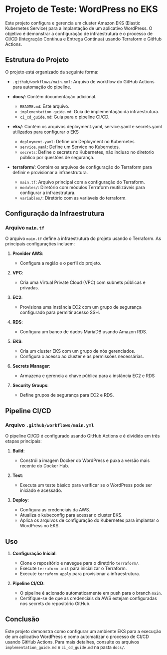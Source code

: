 # Projeto de Teste: WordPress no EKS

Este projeto configura e gerencia um cluster Amazon EKS (Elastic Kubernetes Service) para a implantação de um aplicativo WordPress. O objetivo é demonstrar a configuração de infraestrutura e o processo de CI/CD (Integração Contínua e Entrega Contínua) usando Terraform e GitHub Actions.

## Estrutura do Projeto

O projeto está organizado da seguinte forma:

- `.github/workflows/main.yml`: Arquivo de workflow do GitHub Actions para automação do pipeline.

- **docs/**: Contém documentação adicional.
  - `README.md`: Este arquivo.
  - `implementation_guide.md`: Guia de implementação da infraestrutura.
  - `ci_cd_guide.md`: Guia para o pipeline CI/CD.

- **eks/**: Contém os arquivos deployment.yaml, service.yaml e secrets.yaml utilizados para configurar o EKS
  - `deployment.yaml`: Define um Deployment no Kubernetes
  - `service.yaml`: Define um Service no Kubernetes.
  - `secrets`: Define o secrets no Kubernetes, não incluso no diretorio público por questões de segurança.

- **terraform/**: Contém os arquivos de configuração do Terraform para definir e provisionar a infraestrutura.
  - `main.tf`: Arquivo principal com a configuração do Terraform.
  - `modules/`: Diretório com módulos Terraform reutilizáveis para configurar a infraestrutura.
  - `variables/`: Diretório com as variáveis do terraform.

## Configuração da Infraestrutura

### Arquivo `main.tf`

O arquivo `main.tf` define a infraestrutura do projeto usando o Terraform. As principais configurações incluem:

1. **Provider AWS**:
   - Configura a região e o perfil do projeto.

2. **VPC**:
   - Cria uma Virtual Private Cloud (VPC) com subnets públicas e privadas.

3. **EC2**:
   - Provisiona uma instância EC2 com um grupo de segurança configurado para permitir acesso SSH.

4. **RDS**:
   - Configura um banco de dados MariaDB usando Amazon RDS.

5. **EKS**:
   - Cria um cluster EKS com um grupo de nós gerenciados.
   - Configura o acesso ao cluster e as permissões necessárias.

6. **Secrets Manager**:
   - Armazena e gerencia a chave pública para a instância EC2 e RDS

7. **Security Groups**:
   - Define grupos de segurança para EC2 e RDS.

## Pipeline CI/CD

### Arquivo `.github/workflows/main.yml`

O pipeline CI/CD é configurado usando GitHub Actions e é dividido em três etapas principais:

1. **Build**:
   - Constrói a imagem Docker do WordPress e puxa a versão mais recente do Docker Hub.

2. **Test**:
   - Executa um teste básico para verificar se o WordPress pode ser iniciado e acessado.

3. **Deploy**:
   - Configura as credenciais da AWS.
   - Atualiza o kubeconfig para acessar o cluster EKS.
   - Aplica os arquivos de configuração do Kubernetes para implantar o WordPress no EKS.

## Uso

1. **Configuração Inicial**:
   - Clone o repositório e navegue para o diretório `terraform/`.
   - Execute `terraform init` para inicializar o Terraform.
   - Execute `terraform apply` para provisionar a infraestrutura.

2. **Pipeline CI/CD**:
   - O pipeline é acionado automaticamente em push para o branch `main`.
   - Certifique-se de que as credenciais da AWS estejam configuradas nos secrets do repositório GitHub.

## Conclusão

Este projeto demonstra como configurar um ambiente EKS para a execução de um aplicativo WordPress e como automatizar o processo de CI/CD usando GitHub Actions. Para mais detalhes, consulte os arquivos `implementation_guide.md` e `ci_cd_guide.md` na pasta `docs/`.
